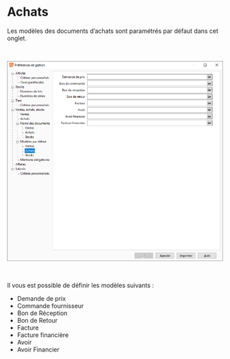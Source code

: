 # Achats



Les modèles des documents d’achats sont paramétrés par défaut dans cet onglet.


 


![](../../../assets/images/PreferencesGestion/2-4/Modeles/OngletModelesAchats.png)


 


Il vous est possible de définir les modèles suivants :


* Demande de prix
* Commande fournisseur
* Bon de Réception
* Bon de Retour
* Facture
* Facture financière
* Avoir
* Avoir Financier


 


 


